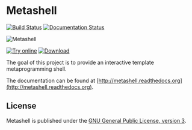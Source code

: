 # Metashell

[![Build Status](https://travis-ci.org/sabel83/metashell.svg?branch=master "Build Status")](https://travis-ci.org/sabel83/metashell)
[![Documentation Status](https://readthedocs.org/projects/metashell/badge/?version=latest "Documentation Status")](http://metashell.readthedocs.org/en/latest/?badge=latest)

![](https://raw.github.com/sabel83/metashell/master/metashell.png "Metashell")

[![Try online](https://raw.github.com/sabel83/metashell/master/try_online.png "Try online")](http://abel.web.elte.hu/shell/metashell)
[![Download](https://raw.github.com/sabel83/metashell/master/download.png "Download")](http://metashell.readthedocs.org/en/latest/getting_metashell/installers/#version-200)

The goal of this project is to provide an interactive template metaprogramming
shell.

The documentation can be found at
[http://metashell.readthedocs.org](http://metashell.readthedocs.org).

## License

Metashell is published under the
[GNU General Public License, version 3](http://www.gnu.org/licenses/gpl.html).

